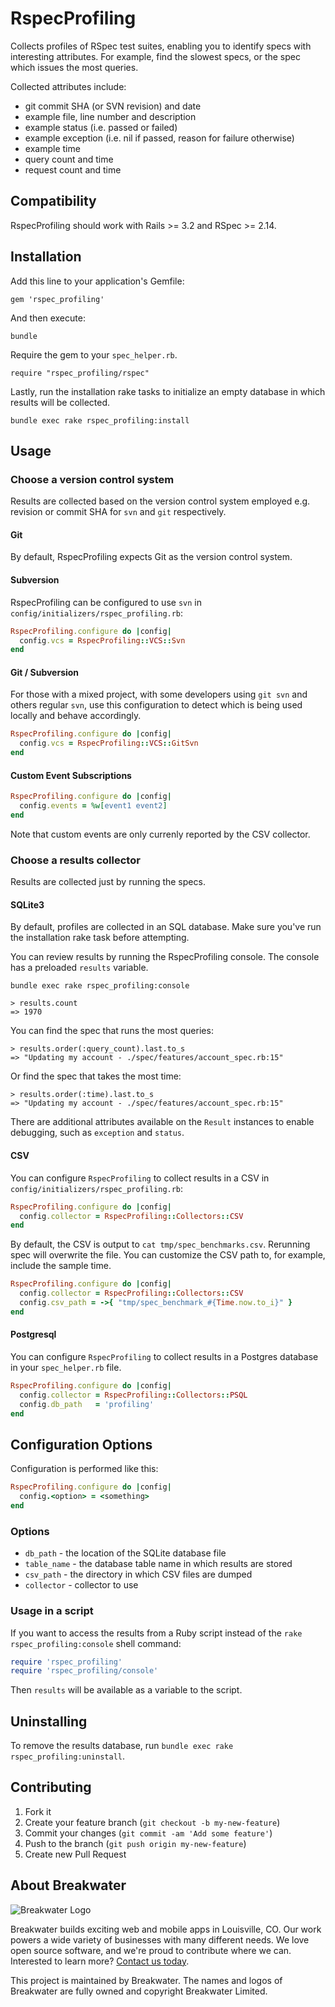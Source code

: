 # RspecProfiling

Collects profiles of RSpec test suites, enabling you to identify specs
with interesting attributes. For example, find the slowest specs, or the
spec which issues the most queries.

Collected attributes include:
- git commit SHA (or SVN revision) and date
- example file, line number and description
- example status (i.e. passed or failed)
- example exception (i.e. nil if passed, reason for failure otherwise)
- example time
- query count and time
- request count and time

## Compatibility

RspecProfiling should work with Rails >= 3.2 and RSpec >= 2.14.

## Installation

Add this line to your application's Gemfile:

```
gem 'rspec_profiling'
```

And then execute:

```
bundle
```

Require the gem to your `spec_helper.rb`.

```
require "rspec_profiling/rspec"
```

Lastly, run the installation rake tasks to initialize an empty database in
which results will be collected.

```
bundle exec rake rspec_profiling:install
```

## Usage

### Choose a version control system

Results are collected based on the version control system employed e.g. revision or commit SHA for `svn` and `git` respectively.

#### Git

By default, RspecProfiling expects Git as the version control system.

#### Subversion

RspecProfiling can be configured to use `svn` in `config/initializers/rspec_profiling.rb`:

```Ruby
RspecProfiling.configure do |config|
  config.vcs = RspecProfiling::VCS::Svn
end
```

#### Git / Subversion

For those with a mixed project, with some developers using `git svn` and others regular `svn`, use this configuration to detect which is being used locally and behave accordingly.

```Ruby
RspecProfiling.configure do |config|
  config.vcs = RspecProfiling::VCS::GitSvn
end
```

#### Custom Event Subscriptions

```Ruby
RspecProfiling.configure do |config|
  config.events = %w[event1 event2]
end
```

Note that custom events are only currenly reported by the CSV collector.

### Choose a results collector

Results are collected just by running the specs.

#### SQLite3

By default, profiles are collected in an SQL database. Make sure you've
run the installation rake task before attempting.

You can review results by running the RspecProfiling console.
The console has a preloaded `results` variable.

```
bundle exec rake rspec_profiling:console

> results.count
=> 1970
```

You can find the spec that runs the most queries:

```
> results.order(:query_count).last.to_s
=> "Updating my account - ./spec/features/account_spec.rb:15"
```

Or find the spec that takes the most time:

```
> results.order(:time).last.to_s
=> "Updating my account - ./spec/features/account_spec.rb:15"
```

There are additional attributes available on the `Result` instances to enable
debugging, such as `exception` and `status`.

#### CSV

You can configure `RspecProfiling` to collect results in a CSV in `config/initializers/rspec_profiling.rb`:

```Ruby
RspecProfiling.configure do |config|
  config.collector = RspecProfiling::Collectors::CSV
end
```

By default, the CSV is output to `cat tmp/spec_benchmarks.csv`.
Rerunning spec will overwrite the file. You can customize the CSV path
to, for example, include the sample time.

```Ruby
RspecProfiling.configure do |config|
  config.collector = RspecProfiling::Collectors::CSV
  config.csv_path = ->{ "tmp/spec_benchmark_#{Time.now.to_i}" }
end
```

#### Postgresql

You can configure `RspecProfiling` to collect results in a Postgres database
in your `spec_helper.rb` file.

```Ruby
RspecProfiling.configure do |config|
  config.collector = RspecProfiling::Collectors::PSQL
  config.db_path   = 'profiling'
end
```

## Configuration Options

Configuration is performed like this:

```Ruby
RspecProfiling.configure do |config|
  config.<option> = <something>
end
```

### Options

- `db_path` - the location of the SQLite database file
- `table_name` - the database table name in which results are stored
- `csv_path` - the directory in which CSV files are dumped
- `collector` - collector to use

### Usage in a script

If you want to access the results from a Ruby script instead of the `rake rspec_profiling:console` shell command:

```ruby
require 'rspec_profiling'
require 'rspec_profiling/console'
```

Then `results` will be available as a variable to the script.

## Uninstalling

To remove the results database, run `bundle exec rake rspec_profiling:uninstall`.

## Contributing

1. Fork it
2. Create your feature branch (`git checkout -b my-new-feature`)
3. Commit your changes (`git commit -am 'Add some feature'`)
4. Push to the branch (`git push origin my-new-feature`)
5. Create new Pull Request

## About Breakwater

![Breakwater Logo](https://images.squarespace-cdn.com/content/5d084fe43b0b620001239437/1565926359217-2LQ1BOFAO5846OAYAGZV/breakwater.png?content-type=image%2Fpng)

Breakwater builds exciting web and mobile apps in Louisville, CO. Our work powers a wide variety of businesses with many different needs. We love open source software, and we're proud to contribute where we can. Interested to learn more? [Contact us today](https://www.breakwaterltd.com/contact).

This project is maintained by Breakwater. The names and logos of Breakwater are fully owned and copyright Breakwater Limited.
